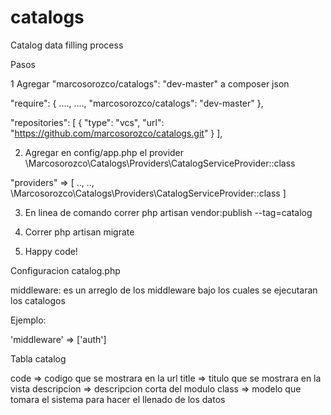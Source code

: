 # catalogs
Catalog data filling process

Pasos

1 Agregar "marcosorozco/catalogs": "dev-master" a composer json

"require": {
    ....,
    ....,
    "marcosorozco/catalogs": "dev-master"
},

"repositories": [
    {
        "type": "vcs",
        "url": "https://github.com/marcosorozco/catalogs.git"
    }
],

2. Agregar en config/app.php el provider \Marcosorozco\Catalogs\Providers\CatalogServiceProvider::class

"providers" => [
  ..,
  ..,
  \Marcosorozco\Catalogs\Providers\CatalogServiceProvider::class
]

3. En linea de comando correr php artisan vendor:publish --tag=catalog

4. Correr php artisan migrate

5. Happy code!

Configuracion catalog.php

middleware: es un arreglo de los middleware bajo los cuales se ejecutaran los catalogos

Ejemplo: 

'middleware' => ['auth']

Tabla catalog

  code => codigo que se mostrara en la url
  title => titulo que se mostrara en la vista
  descripcion => descripcion corta del modulo
  class => modelo que tomara el sistema para hacer el llenado de los datos










